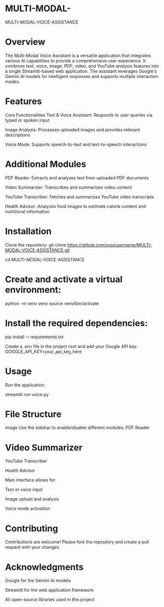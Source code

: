# MULTI-MODAL-
MULTI-MODAL-VOICE-ASSISTANCE
# Overview
The Multi-Modal Voice Assistant is a versatile application that integrates various AI capabilities to provide a comprehensive user experience. It combines text, voice, image, PDF, video, and YouTube analysis features into a single Streamlit-based web application. The assistant leverages Google's Gemini AI models for intelligent responses and supports multiple interaction modes.
# Features
Core Functionalities Text & Voice Assistant: Responds to user queries via typed or spoken input

Image Analysis: Processes uploaded images and provides relevant descriptions

Voice Mode: Supports speech-to-text and text-to-speech interactions

# Additional Modules
PDF Reader: Extracts and analyzes text from uploaded PDF documents

Video Summarizer: Transcribes and summarizes video content

YouTube Transcriber: Fetches and summarizes YouTube video transcripts

Health Advisor: Analyzes food images to estimate calorie content and nutritional information

# Installation
Clone the repository:
git clone https://github.com/yourusername/MULTI-MODAL-VOICE-ASSISTANCE.git

cd MULTI-MODAL-VOICE-ASSISTANCE

# Create and activate a virtual environment:
python -m venv venv source venv/bin/activate

# Install the required dependencies:
pip install -r requirements.txt

Create a .env file in the project root and add your Google API key:
GOOGLE_API_KEY=your_api_key_here

# Usage
Run the application:

streamlit run voice.py

# File Structure
image
Use the sidebar to enable/disable different modules:
PDF Reader

# Video Summarizer

YouTube Transcriber

Health Advisor

Main interface allows for:

Text or voice input

Image upload and analysis

Voice mode activation

# Contributing
Contributions are welcome! Please fork the repository and create a pull request with your changes.

# Acknowledgments
Google for the Gemini AI models

Streamlit for the web application framework

All open-source libraries used in this project
